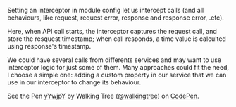 
Setting an interceptor in module config let us intercept calls (and all behaviours, like request, request error, response and response error, .etc).

Here, when API call starts, the interceptor captures the request call, and store the resquest timestamp; when call responds, a time value is calculted using response's timestamp.

We could have several calls from differents services and may want to use interceptor logic for just some of them. Many approaches could fit the need, I choose a simple one: adding a custom property in our service that we can use in our interceptor to change its behaviour.


<p data-height="268" data-theme-id="0" data-slug-hash="yYwjpY" data-default-tab="result" data-user="walkingtree" class='codepen'>See the Pen <a href='http://codepen.io/walkingtree/pen/yYwjpY/'>yYwjpY</a> by Walking Tree (<a href='http://codepen.io/walkingtree'>@walkingtree</a>) on <a href='http://codepen.io'>CodePen</a>.</p>
<script async src="//assets.codepen.io/assets/embed/ei.js"></script>

